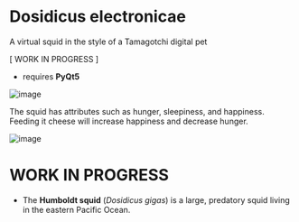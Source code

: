 # Dosidicus electronicae
A virtual squid in the style of a Tamagotchi digital pet

[ WORK IN PROGRESS ]

* requires **PyQt5**

![image](https://github.com/ViciousSquid/Dosidicus/assets/161540961/61ffc2e5-b69c-40d4-8a2f-e27c275dfc61)



The squid has attributes such as hunger, sleepiness, and happiness.  
Feeding it cheese will increase happiness and decrease hunger.

![image](https://github.com/ViciousSquid/Dosidicus/assets/161540961/f2b468c8-e6a7-46bd-8948-8098cb23aa3a)






# WORK IN PROGRESS

* The **Humboldt squid** (*Dosidicus gigas*) is a large, predatory squid living in the eastern Pacific Ocean.
